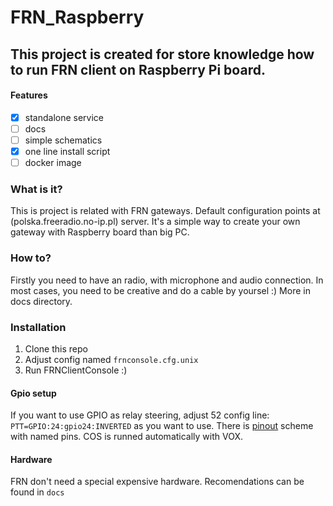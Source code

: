 # FRN_Raspberry

## This project is created for store knowledge how to run FRN client on Raspberry Pi board.

#### Features

- [x] standalone service
- [ ] docs 
- [ ] simple schematics
- [x] one line install script
- [ ] docker image

### What is it?
This is project is related with FRN gateways. Default configuration points at (polska.freeradio.no-ip.pl) server. 
It's a simple way to create your own gateway with Raspberry board than big PC.

### How to? 
Firstly you need to have an radio, with microphone and audio connection. In most cases, you need to be creative and do a cable by yoursel :) 
More in docs directory.

### Installation
1. Clone this repo
2. Adjust config named `frnconsole.cfg.unix`
3. Run FRNClientConsole :)

#### Gpio setup
If you want to use GPIO as relay steering, adjust 52 config line: `PTT=GPIO:24:gpio24:INVERTED` as you want to use. There is [pinout](https://pinout.xyz/) scheme with named pins.
COS is runned automatically with VOX.

#### Hardware
FRN don't need a special expensive hardware.
Recomendations can be found in `docs`
